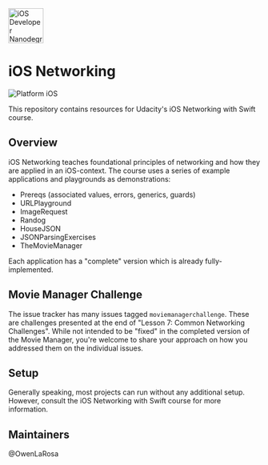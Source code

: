 <img src="https://s3-us-west-1.amazonaws.com/udacity-content/degrees/catalog-images/nd003.png" alt="iOS Developer Nanodegree logo" height="70" >

# iOS Networking

![Platform iOS](https://img.shields.io/badge/nanodegree-iOS-blue.svg)

This repository contains resources for Udacity's iOS Networking with Swift course.

## Overview

iOS Networking teaches foundational principles of networking and how they are applied in an iOS-context. The course uses a series of example applications and playgrounds as demonstrations:

- Prereqs (associated values, errors, generics, guards)
- URLPlayground
- ImageRequest
- Randog
- HouseJSON
- JSONParsingExercises
- TheMovieManager

Each application has a "complete" version which is already fully-implemented.

## Movie Manager Challenge

The issue tracker has many issues tagged `moviemanagerchallenge`. These are challenges presented at the end of "Lesson 7: Common Networking Challenges". While not intended to be "fixed" in the completed version of the Movie Manager, you're welcome to share your approach on how you addressed them on the individual issues.

## Setup

Generally speaking, most projects can run without any additional setup. However, consult the iOS Networking with Swift course for more information.

## Maintainers

@OwenLaRosa
